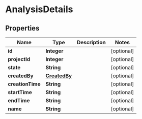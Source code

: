 
# AnalysisDetails

## Properties
Name | Type | Description | Notes
------------ | ------------- | ------------- | -------------
**id** | **Integer** |  |  [optional]
**projectId** | **Integer** |  |  [optional]
**state** | **String** |  |  [optional]
**createdBy** | [**CreatedBy**](CreatedBy.md) |  |  [optional]
**creationTime** | **String** |  |  [optional]
**startTime** | **String** |  |  [optional]
**endTime** | **String** |  |  [optional]
**name** | **String** |  |  [optional]



